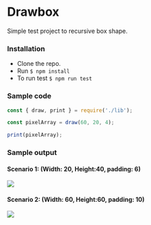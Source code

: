 Drawbox
=======

Simple test project to recursive box shape.

### Installation
- Clone the repo.
- Run `$ npm install`
- To run test `$ npm run test`

### Sample code
```javascript
const { draw, print } = require('./lib');

const pixelArray = draw(60, 20, 4);

print(pixelArray);
```

### Sample output
#### Scenario 1: (Width: 20, Height:40, padding: 6)
![](https://github.com/dhineshpandiyan/drawbox/tree/master/doc/20-40-6.png)

#### Scenario 2: (Width: 60, Height:60, padding: 10)
![](https://github.com/dhineshpandiyan/drawbox/tree/master/doc/60-60-10.png)